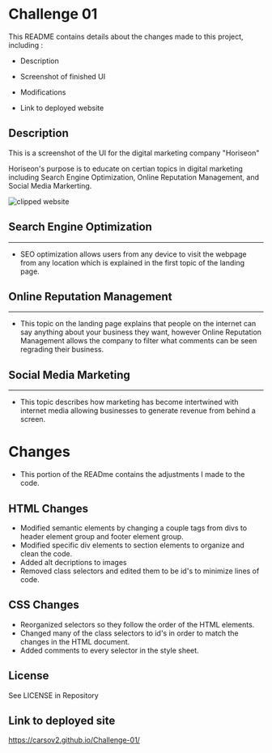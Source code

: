 # Challenge 01

This README contains details about the changes made to this project, including :

* Description

* Screenshot of finished UI

* Modifications

* Link to deployed website

## Description

This is a screenshot of the UI for the digital marketing company "Horiseon"

Horiseon's purpose is to educate on certian topics in digital marketing including Search Engine Optimization, Online Reputation Management, and Social Media Markerting.


![clipped website](https://user-images.githubusercontent.com/114614370/196263674-8b83dc0b-ffe2-4a31-a1a7-3f66f97a54be.png)

## Search Engine Optimization
---
* SEO optimization allows users from any device to visit the webpage from any location which is explained in the first topic of the landing page. 

## Online Reputation Management
---
* This topic on the landing page explains that people on the internet can say anything about your business they want, however Online Reputation Management allows the company to filter what comments can be seen regrading their business.



## Social Media Marketing
---
* This topic describes how marketing has become intertwined with internet media allowing businesses to generate revenue from behind a screen.

# Changes

* This portion of the READme contains the adjustments I made to the code.

## HTML Changes

* Modified semantic elements by changing a couple tags from divs to header element group and footer element group.
* Modified specific div elements to section elements to organize and clean the code.
* Added alt decriptions to images
* Removed class selectors and edited them to be id's to minimize lines of code.

## CSS Changes
* Reorganized selectors so they follow the order of the HTML elements.
* Changed many of the class selectors to id's in order to match the changes in the HTML document.
* Added comments to every selector in the style sheet.

## License
See LICENSE in Repository

## Link to deployed site
https://carsov2.github.io/Challenge-01/
